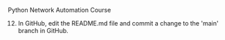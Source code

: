 Python Network Automation Course



12. In GitHub, edit the README.md file and commit a change to the 'main' branch in GitHub.
